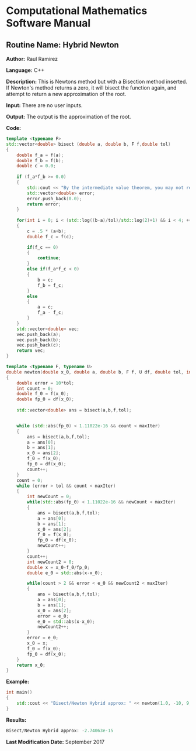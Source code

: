 # Computational Mathematics Software Manual

## **Routine Name:** Hybrid Newton

**Author:** Raul Ramirez

**Language:** C++

**Description:** This is Newtons method but with a Bisection method inserted. If Newton's method returns a zero, it will bisect the function again, and attempt to return a new approximation of the root.  

**Input:** There are no user inputs.

**Output:** The output is the approximation of the root. 

**Code:**
```C++
template <typename F>
std::vector<double> bisect (double a, double b, F f,double tol)
{
	double f_a = f(a);
	double f_b = f(b);
	double c = 0.0;
	
	if (f_a*f_b >= 0.0)
	{
		std::cout << "By the intermediate value theorem, you may not receive a root in this interval." << std::endl;
		std::vector<double> error;
		error.push_back(0.0);
		return error;
	}
	
	for(int i = 0; i < (std::log((b-a)/tol)/std::log(2)+1) && i < 4; ++i)
	{
		c = .5 * (a+b);
		double f_c = f(c);

		if(f_c == 0)
		{
			continue;
		}
		else if(f_a*f_c < 0)
		{
			b = c;
			f_b = f_c;
		}
		else
		{
			a = c;
			f_a - f_c;
		}
	}
	std::vector<double> vec;
	vec.push_back(a);
	vec.push_back(b);
	vec.push_back(c);
	return vec;
}

template <typename F, typename U>
double newton(double x_0, double a, double b, F f, U df, double tol, int maxIter)
{
	double error = 10*tol;
	int count = 0;
	double f_0 = f(x_0);
	double fp_0 = df(x_0);
	
	std::vector<double> ans = bisect(a,b,f,tol);


	while (std::abs(fp_0) < 1.11022e-16 && count < maxIter)
	{
		ans = bisect(a,b,f,tol);
		a = ans[0];
		b = ans[1];
		x_0 = ans[2];
		f_0 = f(x_0);
		fp_0 = df(x_0);
		count++;
	}
	count = 0;
	while (error > tol && count < maxIter)
	{
		int newCount = 0;
		while(std::abs(fp_0) < 1.11022e-16 && newCount < maxIter)
		{
			ans = bisect(a,b,f,tol);
			a = ans[0];
			b = ans[1];
			x_0 = ans[2];
			f_0 = f(x_0);
			fp_0 = df(x_0);
			newCount++;
		}
		count++;
		int newCount2 = 0;
		double x = x_0-f_0/fp_0;
		double e_0 = std::abs(x-x_0);

		while(count > 2 && error < e_0 && newCount2 < maxIter)
		{
			ans = bisect(a,b,f,tol);
			a = ans[0];
			b = ans[1];
			x_0 = ans[2];
			error = e_0;
			e_0 = std::abs(x-x_0);
			newCount2++;
		}
		error = e_0;
		x_0 = x;
		f_0 = f(x_0);
		fp_0 = df(x_0);
	}
	return x_0;
}
```
**Example:** 
```C++
int main()
{
	std::cout << "Bisect/Newton Hybrid approx: " << newton(1.0, -10, 9, [](double x){return x*std::exp(-x);}, [](double x){return std::exp(-x)-x*std::exp(-x);},.0001,10) << std::endl;	
}
```

**Results:**  
```C++
Bisect/Newton Hybrid approx: -2.74063e-15

```

**Last Modification Date:** September 2017
